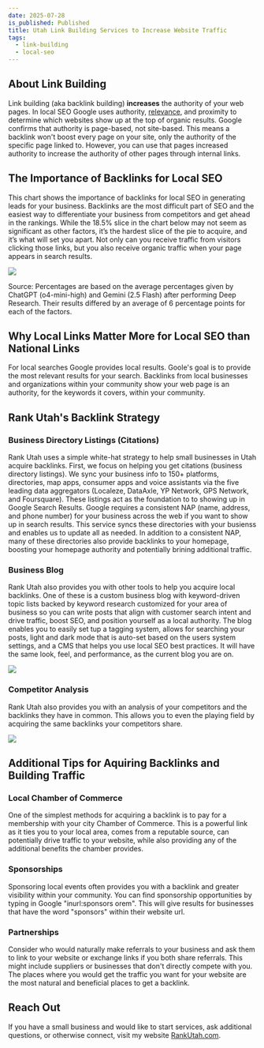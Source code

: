 ```yaml
---
date: 2025-07-28
is_published: Published
title: Utah Link Building Services to Increase Website Traffic
tags:
  - link-building
  - local-seo
---
```

## About Link Building

Link building (aka backlink building) **increases** the authority of your web pages. In local SEO Google uses authority, [relevance](https://blog.rankutah.com/utah-on-page-search-engine-optimization/), and proximity to determine which websites show up at the top of organic results. Google confirms that authority is page-based, not site-based. This means a backlink won't boost every page on your site, only the authority of the specific page linked to. However, you can use that pages increased authority to increase the authority of other pages through internal links.

## The Importance of Backlinks for Local SEO

This chart shows the importance of backlinks for local SEO in generating leads for your business. Backlinks are the most difficult part of SEO and the easiest way to differentiate your business from competitors and get ahead in the rankings. While the 18.5% slice in the chart below may not seem as significant as other factors, it’s the hardest slice of the pie to acquire, and it’s what will set you apart. Not only can you receive traffic from visitors clicking those links, but you also receive organic traffic when your page appears in search results.

![](/media/local-seo-lead-generation-factors.jpg)

Source: Percentages are based on the average percentages given by ChatGPT (o4-mini-high) and Gemini (2.5 Flash) after performing Deep Research. Their results differed by an average of 6 percentage points for each of the factors.

## Why Local Links Matter More for Local SEO than National Links

For local searches Google provides local results. Goole's goal is to provide the most relevant results for your search. Backlinks from local businesses and organizations within your community show your web page is an authority, for the keywords it covers, within your community.

## Rank Utah's Backlink Strategy

### Business Directory Listings (Citations)

Rank Utah uses a simple white-hat strategy to help small businesses in Utah acquire backlinks. First, we focus on helping you get citations (business directory listings). We sync your business info to 150+ platforms, directories, map apps, consumer apps and voice assistants via the five leading data aggregators (Localeze, DataAxle, YP Network, GPS Network, and Foursquare). These listings act as the foundation to to showing up in Google Search Results. Google requires a consistent NAP (name, address, and phone number) for your business across the web if you want to show up in search results. This service syncs these directories with your busienss and enables us to update all as needed. In addition to a consistent NAP, many of these directories also provide backlinks to your homepage, boosting your homepage authority and potentially brining additional traffic.

### Business Blog

Rank Utah also provides you with other tools to help you acquire local backlinks. One of these is a custom business blog with keyword-driven topic lists backed by keyword research customized for your area of business so you can write posts that align with customer search intent and drive traffic, boost SEO, and position yourself as a local authority. The blog enables you to easily set tup a tagging system, allows for searching your posts, light and dark mode that is auto-set based on the users system settings, and a CMS that helps you use local SEO best practices. It will have the same look, feel, and performance, as the current blog you are on.

![](/media/rank-utah-blog.jpg)

### Competitor Analysis

Rank Utah also provides you with an analysis of your competitors and the backlinks they have in common. This allows you to even the playing field by acquiring the same backlinks your competitors share.

![](/media/competitor%20backlink%20analysis.jpg)

## Additional Tips for Aquiring Backlinks and Building Traffic

### Local Chamber of Commerce

One of the simplest methods for acquiring a backlink is to pay for a membership with your city Chamber of Commerce. This is a powerful link as it ties you to your local area, comes from a reputable source, can potentially drive traffic to your website, while also providing any of the additional benefits the chamber provides.

### Sponsorships

Sponsoring local events often provides you with a backlink and greater visibility within your community. You can find sponsorship opportunities by typing in Google "inurl:sponsors orem". This will give results for businesses that have the word "sponsors" within their website url.

### Partnerships

Consider who would naturally make referrals to your business and ask them to link to your website or exchange links if you both share referrals. This might include suppliers or businesses that don't directly compete with you. The places where you would get the traffic you want for your website are the most natural and beneficial places to get a backlink.

## Reach Out

If you have a small business and would like to start services, ask additional questions, or otherwise connect, visit my website [RankUtah.com](https://rankutah.com/).